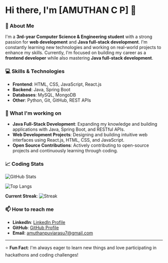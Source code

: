 # Hi there, I'm [AMUTHAN C P] 👋

### 🚀 About Me

I'm a **3rd-year Computer Science & Engineering student** with a strong passion for **web development** and **Java full-stack development**. I'm constantly learning new technologies and working on real-world projects to enhance my skills. Currently, I'm focused on building my career as a **frontend developer** while also mastering **Java full-stack development**.

### 💻 Skills & Technologies

- **Frontend**: HTML, CSS, JavaScript, React.js
- **Backend**: Java, Spring Boot
- **Databases**: MySQL, MongoDB
- **Other**: Python, Git, GitHub, REST APIs

### 🌟 What I'm working on

- **Java Full-Stack Development**: Expanding my knowledge and building applications with Java, Spring Boot, and RESTful APIs.
- **Web Development Projects**: Designing and building intuitive web interfaces using React.js, HTML, CSS, and JavaScript.
- **Open Source Contributions**: Actively contributing to open-source projects and continuously learning through coding.

### 📈 Coding Stats

![GitHub Stats](https://github-readme-stats.vercel.app/api?username=C-P-AMUTHAN&show_icons=true&hide_title=true&count_private=true&theme=radical)

![Top Langs](https://github-readme-stats.vercel.app/api/top-langs/?username=C-P-AMUTHAN&layout=compact&theme=radical)

**Current Streak**: 
![Streak](https://github-readme-streak-stats.herokuapp.com/?user=C-P-AMUTHAN&theme=radical)


### 📫 How to reach me

- **LinkedIn**: [LinkedIn Profile](https://www.linkedin.com/in/amuthan-c-p-3870ab252/)
- **GitHub**: [GitHub Profile](https://github.com/C-P-AMUTHAN)
- **Email**: amuthanpuviarasu7@gmail.com

---

⭐️ **Fun Fact**: I'm always eager to learn new things and love participating in hackathons and coding challenges!
